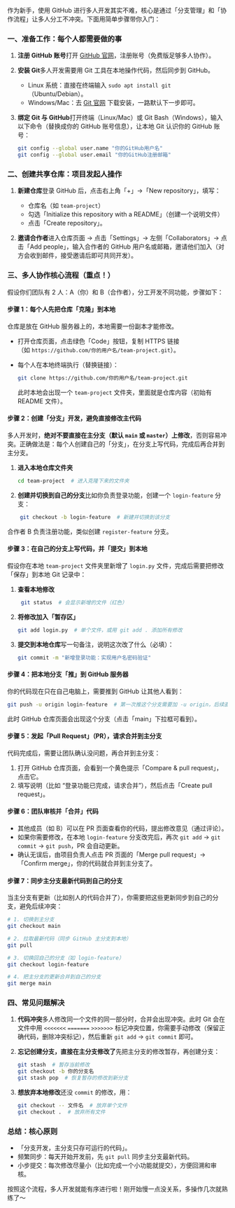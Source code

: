 作为新手，使用 GitHub 进行多人开发其实不难，核心是通过「分支管理」和「协作流程」让多人分工不冲突。下面用简单步骤带你入门：

### 一、准备工作：每个人都需要做的事

1. **注册 GitHub 账号**打开 [GitHub 官网](https://github.com/)，注册账号（免费版足够多人协作）。
2. **安装 Git**多人开发需要用 Git 工具在本地操作代码，然后同步到 GitHub。
    - Linux 系统：直接在终端输入 `sudo apt install git`（Ubuntu/Debian）。
    - Windows/Mac：去 [Git 官网](https://git-scm.com/) 下载安装，一路默认下一步即可。
3. **绑定 Git 与 GitHub**打开终端（Linux/Mac）或 Git Bash（Windows），输入以下命令（替换成你的 GitHub 账号信息），让本地 Git 认识你的 GitHub 账号：

    ```bash
    git config --global user.name "你的GitHub用户名"
    git config --global user.email "你的GitHub注册邮箱"
    ```


### 二、创建共享仓库：项目发起人操作

1. **新建仓库**登录 GitHub 后，点击右上角「+」→「New repository」，填写：

    - 仓库名（如 `team-project`）
    - 勾选「Initialize this repository with a README」（创建一个说明文件）
    - 点击「Create repository」。
2. **邀请合作者**进入仓库页面 → 点击「Settings」→ 左侧「Collaborators」→ 点击「Add people」，输入合作者的 GitHub 用户名或邮箱，邀请他们加入（对方会收到邮件，接受邀请后即可共同开发）。


### 三、多人协作核心流程（重点！）

假设你们团队有 2 人：A（你）和 B（合作者），分工开发不同功能，步骤如下：

#### 步骤 1：每个人先把仓库「克隆」到本地

仓库是放在 GitHub 服务器上的，本地需要一份副本才能修改。

- 打开仓库页面，点击绿色「Code」按钮，复制 HTTPS 链接（如 `https://github.com/你的用户名/team-project.git`）。
- 每个人在本地终端执行（替换链接）：

    ```bash
    git clone https://github.com/你的用户名/team-project.git
    ```
    
    此时本地会出现一个 `team-project` 文件夹，里面就是仓库内容（初始有 README 文件）。

#### 步骤 2：创建「分支」开发，避免直接修改主代码

多人开发时，**绝对不要直接在主分支（默认 `main` 或 `master`）上修改**，否则容易冲突。正确做法是：每个人创建自己的「分支」，在分支上写代码，完成后再合并到主分支。

1. **进入本地仓库文件夹**

    ```bash
    cd team-project  # 进入克隆下来的文件夹
    ```
    
2. **创建并切换到自己的分支**比如你负责登录功能，创建一个 `login-feature` 分支：

```bash
    git checkout -b login-feature  # 新建并切换到该分支
 ```

  合作者 B 负责注册功能，类似创建 `register-feature` 分支。


#### 步骤 3：在自己的分支上写代码，并「提交」到本地

假设你在本地 `team-project` 文件夹里新增了 `login.py` 文件，完成后需要把修改「保存」到本地 Git 记录中：

1. **查看本地修改**
   ```bash
    git status  # 会显示新增的文件（红色）
    ```

2. **将修改加入「暂存区」**

    ```bash
    git add login.py  # 单个文件，或用 git add . 添加所有修改
    ```
    
3. **提交到本地仓库**写一句备注，说明这次改了什么（必填）：

    ```bash
    git commit -m "新增登录功能：实现用户名密码验证"
    ```


#### 步骤 4：把本地分支「推」到 GitHub 服务器

你的代码现在只在自己电脑上，需要推到 GitHub 让其他人看到：

```bash
git push -u origin login-feature  # 第一次推这个分支需要加 -u origin，后续直接 git push 即可
```

此时 GitHub 仓库页面会出现这个分支（点击「main」下拉框可看到）。

#### 步骤 5：发起「Pull Request」（PR），请求合并到主分支

代码完成后，需要让团队确认没问题，再合并到主分支：

1. 打开 GitHub 仓库页面，会看到一个黄色提示「Compare & pull request」，点击它。
2. 填写说明（比如 “登录功能已完成，请求合并”），然后点击「Create pull request」。

#### 步骤 6：团队审核并「合并」代码

- 其他成员（如 B）可以在 PR 页面查看你的代码，提出修改意见（通过评论）。
- 如果你需要修改，在本地 `login-feature` 分支改完后，再次 `git add` → `git commit` → `git push`，PR 会自动更新。
- 确认无误后，由项目负责人点击 PR 页面的「Merge pull request」→「Confirm merge」，你的代码就合并到主分支了。

#### 步骤 7：同步主分支最新代码到自己的分支

当主分支有更新（比如别人的代码合并了），你需要把这些更新同步到自己的分支，避免后续冲突：


```bash
# 1. 切换到主分支
git checkout main

# 2. 拉取最新代码（同步 GitHub 主分支到本地）
git pull

# 3. 切换回自己的分支（如 login-feature）
git checkout login-feature

# 4. 把主分支的更新合并到自己的分支
git merge main
```

### 四、常见问题解决

1. **代码冲突**多人修改同一个文件的同一部分时，合并会出现冲突。此时 Git 会在文件中用 `<<<<<<<` `=======` `>>>>>>>` 标记冲突位置，你需要手动修改（保留正确代码，删除冲突标记），然后重新 `git add` → `git commit` 即可。
    
2. **忘记创建分支，直接在主分支修改了**先把主分支的修改暂存，再创建分支：

    ```bash
    git stash  # 暂存当前修改
    git checkout -b 你的分支名
    git stash pop  # 恢复暂存的修改到新分支
    ```

3. **想放弃本地修改**还没 `commit` 的修改，用：

    ```bash
    git checkout -- 文件名  # 放弃单个文件
    git checkout .  # 放弃所有文件
    ```

### 总结：核心原则

- 「分支开发，主分支只存可运行的代码」。
- 频繁同步：每天开始开发前，先 `git pull` 同步主分支最新代码。
- 小步提交：每次修改尽量小（比如完成一个小功能就提交），方便回溯和审核。

按照这个流程，多人开发就能有序进行啦！刚开始慢一点没关系，多操作几次就熟练了～